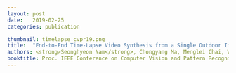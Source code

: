 ```yaml
---
layout: post
date:   2019-02-25
categories: publication

thumbnail: timelapse_cvpr19.png
title:  "End-to-End Time-Lapse Video Synthesis from a Single Outdoor Image"
authors: <strong>Seonghyeon Nam</strong>, Chongyang Ma, Menglei Chai, William Brendel, Ning Xu, Seon Joo Kim
booktitle: Proc. IEEE Conference on Computer Vision and Pattern Recognition (CVPR) 2019
---
```

